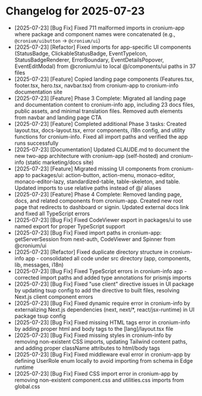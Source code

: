 # Changelog for 2025-07-23

- [2025-07-23] [Bug Fix] Fixed 711 malformed imports in cronium-app where package and component names were concatenated (e.g., `@cronium/uibutton` → `@cronium/ui`)
- [2025-07-23] [Refactor] Fixed imports for app-specific UI components (StatusBadge, ClickableStatusBadge, EventTypeIcon, StatusBadgeRenderer, ErrorBoundary, EventDetailsPopover, EventEditModal) from @cronium/ui to local @/components/ui paths in 37 files
- [2025-07-23] [Feature] Copied landing page components (Features.tsx, footer.tsx, hero.tsx, navbar.tsx) from cronium-app to cronium-info documentation site
- [2025-07-23] [Feature] Phase 3 Complete: Migrated all landing page and documentation content to cronium-info app, including 23 docs files, public assets, and minimal translation files. Removed auth elements from navbar and landing page CTA
- [2025-07-23] [Feature] Completed additional Phase 3 tasks: Created layout.tsx, docs-layout.tsx, error components, i18n config, and utility functions for cronium-info. Fixed all import paths and verified the app runs successfully
- [2025-07-23] [Documentation] Updated CLAUDE.md to document the new two-app architecture with cronium-app (self-hosted) and cronium-info (static marketing/docs site)
- [2025-07-23] [Feature] Migrated missing UI components from cronium-app to packages/ui: action-button, action-menu, monaco-editor, monaco-editor-lazy, standardized-table, table-skeleton, and table. Updated imports to use relative paths instead of @/ aliases
- [2025-07-23] [Feature] Phase 4 Complete: Removed landing page, docs, and related components from cronium-app. Created new root page that redirects to dashboard or signin. Updated external docs link and fixed all TypeScript errors
- [2025-07-23] [Bug Fix] Fixed CodeViewer export in packages/ui to use named export for proper TypeScript support
- [2025-07-23] [Bug Fix] Fixed import paths in cronium-app: getServerSession from next-auth, CodeViewer and Spinner from @cronium/ui
- [2025-07-23] [Refactor] Fixed duplicate directory structure in cronium-info app - consolidated all code under src directory (app, components, lib, messages, i18n)
- [2025-07-23] [Bug Fix] Fixed TypeScript errors in cronium-info app - corrected import paths and added type annotations for prismjs imports
- [2025-07-23] [Bug Fix] Fixed "use client" directive issues in UI package by updating tsup config to add the directive to built files, resolving Next.js client component errors
- [2025-07-23] [Bug Fix] Fixed dynamic require error in cronium-info by externalizing Next.js dependencies (next, next/\*, react/jsx-runtime) in UI package tsup config
- [2025-07-23] [Bug Fix] Fixed missing HTML tags error in cronium-info by adding proper html and body tags to the [lang]/layout.tsx file
- [2025-07-23] [Bug Fix] Fixed missing styles in cronium-info by removing non-existent CSS imports, updating Tailwind content paths, and adding proper className attributes to html/body tags
- [2025-07-23] [Bug Fix] Fixed middleware eval error in cronium-app by defining UserRole enum locally to avoid importing from schema in Edge runtime
- [2025-07-23] [Bug Fix] Fixed CSS import error in cronium-app by removing non-existent component.css and utilities.css imports from global.css
